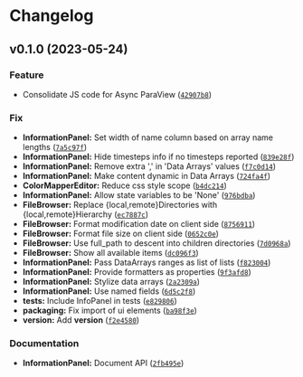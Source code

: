 # Changelog

<!--next-version-placeholder-->

## v0.1.0 (2023-05-24)
### Feature
* Consolidate JS code for Async ParaView ([`42907b8`](https://github.com/Kitware/trame-pvui/commit/42907b81ae3d2f654edc33891659f1e1f5637378))

### Fix
* **InformationPanel:** Set width of name column based on array name lengths ([`7a5c97f`](https://github.com/Kitware/trame-pvui/commit/7a5c97fc15cf8051f589306b9ca2354ac5d19da4))
* **InformationPanel:** Hide timesteps info if no timesteps reported ([`839e28f`](https://github.com/Kitware/trame-pvui/commit/839e28f683ca7f7c4f3bcc421164e67f6449e874))
* **InformationPanel:** Remove extra ',' in 'Data Arrays' values ([`f7c0d14`](https://github.com/Kitware/trame-pvui/commit/f7c0d143ef709faeee3fa6b19b2bdb5ed29b0bf5))
* **InformationPanel:** Make content dynamic in Data Arrays ([`724fa4f`](https://github.com/Kitware/trame-pvui/commit/724fa4f6c6a358cede5e3f2deb27d449625131d8))
* **ColorMapperEditor:** Reduce css style scope ([`b4dc214`](https://github.com/Kitware/trame-pvui/commit/b4dc2141e179cacef740cd97341d1effd55b4a22))
* **InformationPanel:** Allow state variables to be 'None' ([`976bdba`](https://github.com/Kitware/trame-pvui/commit/976bdba7f05c4b268d09ba0d47d9030ac35a0e47))
* **FileBrowser:** Replace {local,remote}Directories with {local,remote}Hierarchy ([`ec7887c`](https://github.com/Kitware/trame-pvui/commit/ec7887c918c1b779e0dd5aea6653e8f1508eb122))
* **FileBrowser:** Format modification date on client side ([`8756911`](https://github.com/Kitware/trame-pvui/commit/875691103a766b1314753a048eab1f5d517754db))
* **FileBrowser:** Format file size on client side ([`0652c0e`](https://github.com/Kitware/trame-pvui/commit/0652c0e368fb421579064cac0df6632bb94b9db3))
* **FileBrowser:** Use full_path to descent into children directories ([`7d0968a`](https://github.com/Kitware/trame-pvui/commit/7d0968adeac81b0c366121e43ded153e7c2f11f4))
* **FileBrowser:** Show all available items ([`dc096f3`](https://github.com/Kitware/trame-pvui/commit/dc096f37b93be721d7aebe9d598cd2b45c8af89b))
* **InformationPanel:** Pass DataArrays ranges as list of lists ([`f823004`](https://github.com/Kitware/trame-pvui/commit/f823004e196a681b850dac147be26d00199c4af3))
* **InformationPanel:** Provide formatters as properties ([`9f3afd8`](https://github.com/Kitware/trame-pvui/commit/9f3afd85ac592d5112ca35f1b236367579ce8593))
* **InformationPanel:** Stylize data arrays ([`2a2309a`](https://github.com/Kitware/trame-pvui/commit/2a2309aa79db1ff6d05f78f7717261571c147e38))
* **InformationPanel:** Use named fields ([`6d5c2f8`](https://github.com/Kitware/trame-pvui/commit/6d5c2f81e0a9b38171f21758973171c393bbf96a))
* **tests:** Include InfoPanel in tests ([`e829806`](https://github.com/Kitware/trame-pvui/commit/e82980616af5e4485235480d58be40b017ddd88b))
* **packaging:** Fix import of ui elements ([`ba98f3e`](https://github.com/Kitware/trame-pvui/commit/ba98f3e9693c52c27fc0b66527231124946b3949))
* **version:** Add __version__ ([`f2e4580`](https://github.com/Kitware/trame-pvui/commit/f2e45800eba31564cd125ca15dc8ee8b4fcfc567))

### Documentation
* **InformationPanel:** Document API ([`2fb495e`](https://github.com/Kitware/trame-pvui/commit/2fb495eb7c171cb6ad6f394288c2115929397a3d))
